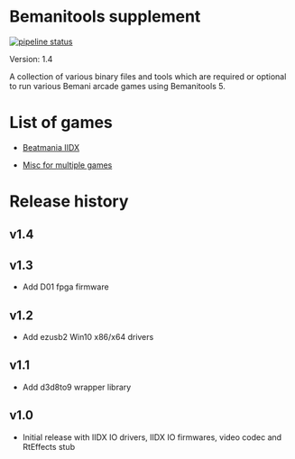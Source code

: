 # Bemanitools supplement
[![pipeline status](https://dev.s-ul.eu/djhackers/bemanitools-supplement/badges/master/pipeline.svg)](https://dev.s-ul.eu/djhackers/bemanitools-supplement/commits/master)

Version: 1.4

A collection of various binary files and tools which are required or optional
to run various Bemani arcade games using Bemanitools 5.

# List of games
* [Beatmania IIDX](iidx/README.md)

* [Misc for multiple games](misc/README.md)

# Release history
## v1.4

## v1.3
* Add D01 fpga firmware

## v1.2
* Add ezusb2 Win10 x86/x64 drivers

## v1.1
* Add d3d8to9 wrapper library

## v1.0
* Initial release with IIDX IO drivers, IIDX IO firmwares, video codec and 
RtEffects stub
